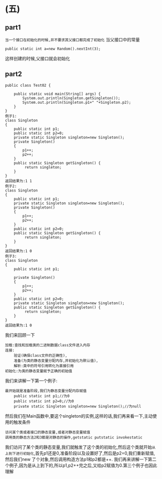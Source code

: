 # (五)
## part1
`当一个接口在初始化的时候,并不要求其父接口都完成了初始化`
当父接口中的常量
```
public static int a=new Random().nextInt(3);
```
这样创建的时候,父接口就会初始化
## part2
```
public class Test02 {

    public static void main(String[] args) {
        System.out.println(Singleton.getSingleton());
        System.out.println(Singleton.p1+" "+Singleton.p2);
    }
}
例子1:
class Singleton
{
    public static int p1;
    public static int p2=0;
    private static Singleton singleton=new Singleton();
    private Singleton()
    {
        p1++;
        p2++;
    }
    public static Singleton getSingleton() {
         return singleton;
    }
}
返回结果为:1 1
例子2:
class Singleton
{
    public static int p1;
    private static Singleton singleton=new Singleton();
    private Singleton()
    {
        p1++;
        p2++;
    }
    public static int p2=0;
    public static Singleton getSingleton() {
         return singleton;
    }
}
返回结果为:1 0
例子3:
class Singleton
{
    public static int p1;
    
    private Singleton()
    {
        p1++;
        p2++;
    }
    public static int p2=0;
    private static Singleton singleton=new Singleton();
    public static Singleton getSingleton() {
         return singleton;
    }
}
返回结果为:1 0
```
我们来回顾一下
```
加载:查找和加载类的二进制数据class文件进入内存
连接:
    验证(确保class文件的正确性),
    准备(为类的静态变量分配内存,并初始化为默认值),
    解析:类中的符号引用转化为直接引用
初始化:为类的静态变量赋予正确的初始值 
```
我们来讲解一下第一个例子:
```
最开始就是准备阶段,我们为静态变量分配内存赋值
    public static int p1;//为0
    public static int p2=0;//为0 
    private static Singleton singleton=new Singleton();//为null
```
然后我们在Main函数中,要这个singleton的实例,这样的话,我们再来看一下,主动使用的触发条件
```
访问某个类或者接口的静态变量,或者对静态变量赋值
调用类的静态方法2和3都是对静态的操作,getstatic putstatic invokestatic
```
我们访问了某个类的静态变量,我们就触发了这个类的初始化,然后这个类就开始`从上到下进行初始化`,首先p1还是0,准备阶段以及设置好了,然后是p2=0,我们重新赋值,然后我们new 了个对象,然后调用构造方法p1和p2都是++.
我们再来讲解一下第二个例子,因为是从上到下的,所以p1,p2++完之后,又给p2赋值为0.第三个例子也因此理解
